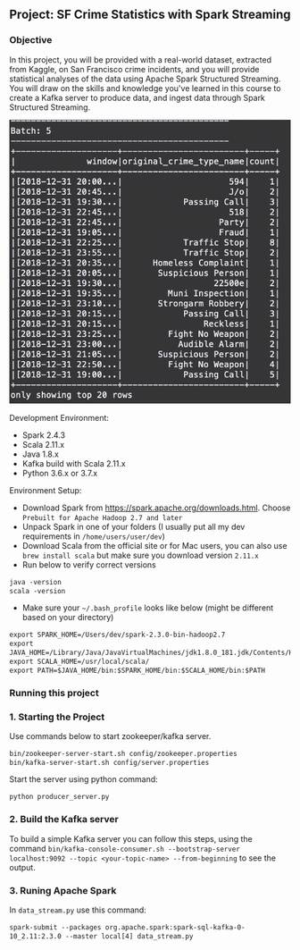 ## Project: SF Crime Statistics with Spark Streaming

### Objective
In this project, you will be provided with a real-world dataset, extracted from Kaggle, on San Francisco crime incidents, and you will provide statistical analyses of the data using Apache Spark Structured Streaming. You will draw on the skills and knowledge you've learned in this course to create a Kafka server to produce data, and ingest data through Spark Structured Streaming.

![log image](images/logs.png)

Development Environment:
- Spark 2.4.3
- Scala 2.11.x
- Java 1.8.x
- Kafka build with Scala 2.11.x
- Python 3.6.x or 3.7.x

Environment Setup:
- Download Spark from https://spark.apache.org/downloads.html. Choose `Prebuilt for Apache Hadoop 2.7 and later`
- Unpack Spark in one of your folders (I usually put all my dev requirements in `/home/users/user/dev`)
- Download Scala from the official site or for Mac users, you can also use `brew install scala` but make sure you download version `2.11.x`
- Run below to verify correct versions
```
java -version
scala -version
```
- Make sure your `~/.bash_profile` looks like below (might be different based on your directory)
```
export SPARK_HOME=/Users/dev/spark-2.3.0-bin-hadoop2.7
export JAVA_HOME=/Library/Java/JavaVirtualMachines/jdk1.8.0_181.jdk/Contents/Home
export SCALA_HOME=/usr/local/scala/
export PATH=$JAVA_HOME/bin:$SPARK_HOME/bin:$SCALA_HOME/bin:$PATH
```

### Running this project

### 1. Starting the Project
Use commands below to start zookeeper/kafka server.

```
bin/zookeeper-server-start.sh config/zookeeper.properties
bin/kafka-server-start.sh config/server.properties
```
Start the server using python command:
```angular2html
python producer_server.py
```

### 2. Build the Kafka server
To build a simple Kafka server you can follow this steps, using the command `bin/kafka-console-consumer.sh --bootstrap-server localhost:9092 --topic <your-topic-name> --from-beginning` to see the output.

### 3. Runing Apache Spark
In `data_stream.py` use this command:
```
spark-submit --packages org.apache.spark:spark-sql-kafka-0-10_2.11:2.3.0 --master local[4] data_stream.py
```
